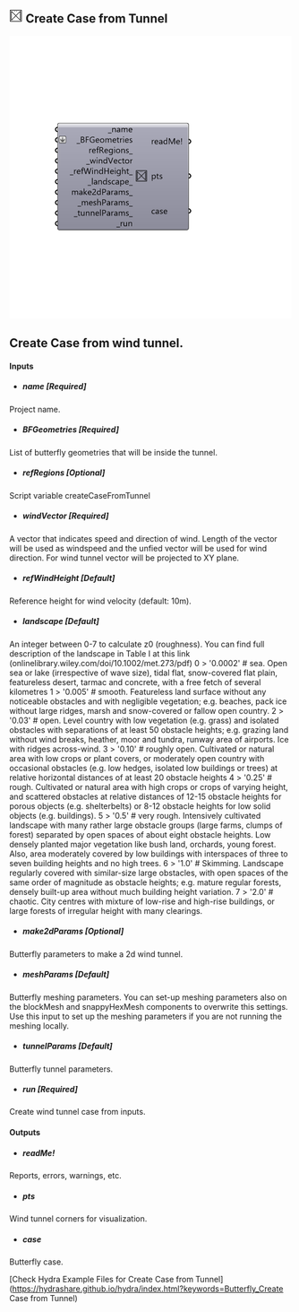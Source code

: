 ## ![](../../images/icons/Create_Case_from_Tunnel.png) Create Case from Tunnel

![](../../images/components/Create_Case_from_Tunnel.png)

Create Case from wind tunnel.
 -

#### Inputs
* ##### name [Required]
Project name.
* ##### BFGeometries [Required]
List of butterfly geometries that will be inside the tunnel.
* ##### refRegions [Optional]
Script variable createCaseFromTunnel
* ##### windVector [Required]
A vector that indicates speed and direction of wind. Length
 of the vector will be used as windspeed and the unfied vector will be
 used for wind direction. For wind tunnel vector will be projected to
 XY plane.
* ##### refWindHeight [Default]
Reference height for wind velocity (default: 10m).
* ##### landscape [Default]
An integer between 0-7 to calculate z0 (roughness).
 You can find full description of the landscape in Table I at this
 link (onlinelibrary.wiley.com/doi/10.1002/met.273/pdf)
 0 > '0.0002'  # sea. Open sea or lake (irrespective of wave size),
 tidal flat, snow-covered flat plain, featureless desert, tarmac and
 concrete, with a free fetch of several kilometres
 1 > '0.005'   # smooth. Featureless land surface without any noticeable
 obstacles and with negligible vegetation; e.g. beaches, pack ice without
 large ridges, marsh and snow-covered or fallow open country.
 2 > '0.03'    # open. Level country with low vegetation (e.g. grass)
 and isolated obstacles with separations of at least 50 obstacle heights;
 e.g. grazing land without wind breaks, heather, moor and tundra,
 runway area of airports. Ice with ridges across-wind.
 3 > '0.10'    # roughly open. Cultivated or natural area with low crops
 or plant covers, or moderately open country with occasional obstacles
 (e.g. low hedges, isolated low buildings or trees) at relative horizontal
 distances of at least 20 obstacle heights
 4 > '0.25'    # rough. Cultivated or natural area with high crops or
 crops of varying height, and scattered obstacles at relative distances
 of 12-15 obstacle heights for porous objects (e.g. shelterbelts) or
 8-12 obstacle heights for low solid objects (e.g. buildings).
 5 > '0.5'     # very rough. Intensively cultivated landscape with many
 rather large obstacle groups (large farms, clumps of forest) separated
 by open spaces of about eight obstacle heights. Low densely planted
 major vegetation like bush land, orchards, young forest. Also, area
 moderately covered by low buildings with interspaces of three to
 seven building heights and no high trees.
 6 > '1.0'     # Skimming. Landscape regularly covered with similar-size
 large obstacles, with open spaces of the same order of magnitude as
 obstacle heights; e.g. mature regular forests, densely built-up area
 without much building height variation.
 7 > '2.0'     # chaotic. City centres with mixture of low-rise and
 high-rise buildings, or large forests of irregular height with many
 clearings.
* ##### make2dParams [Optional]
Butterfly parameters to make a 2d wind tunnel.
* ##### meshParams [Default]
Butterfly meshing parameters. You can set-up meshing parameters
 also on the blockMesh and snappyHexMesh components to overwrite this
 settings. Use this input to set up the meshing parameters if you are
 not running the meshing locally.
* ##### tunnelParams [Default]
Butterfly tunnel parameters.
* ##### run [Required]
Create wind tunnel case from inputs.

#### Outputs
* ##### readMe!
Reports, errors, warnings, etc.
* ##### pts
Wind tunnel corners for visualization.
* ##### case
Butterfly case.


[Check Hydra Example Files for Create Case from Tunnel](https://hydrashare.github.io/hydra/index.html?keywords=Butterfly_Create Case from Tunnel)